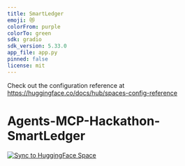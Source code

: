```yaml
---
title: SmartLedger
emoji: 😻
colorFrom: purple
colorTo: green
sdk: gradio
sdk_version: 5.33.0
app_file: app.py
pinned: false
license: mit
---
```


Check out the configuration reference at https://huggingface.co/docs/hub/spaces-config-reference

# Agents-MCP-Hackathon-SmartLedger

[![Sync to HuggingFace Space](https://github.com/dw820/Agents-MCP-Hackathon-SmartLedger/actions/workflows/main.yml/badge.svg)](https://huggingface.co/spaces/Agents-MCP-Hackathon/SmartLedger)
